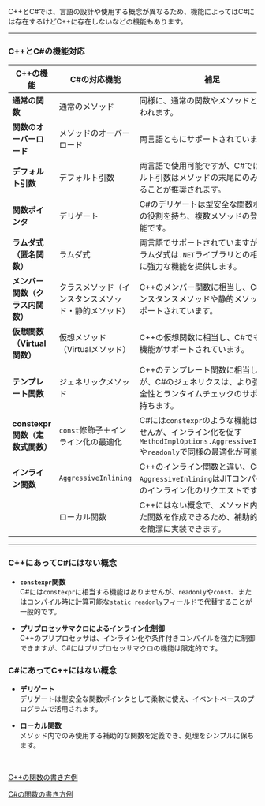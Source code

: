 C++とC#では、言語の設計や使用する概念が異なるため、機能によってはC#には存在するけどC++に存在しないなどの機能もあります。

---

### C++とC#の機能対応

| **C++の機能**                      | **C#の対応機能**                                    | **補足**                                                                                                                                           |
|------------------------------------|-----------------------------------------------------|-----------------------------------------------------------------------------------------------------------------------------------------------------|
| **通常の関数**                     | 通常のメソッド                                      | 同様に、通常の関数やメソッドとして扱われます。                                                                                                      |
| **関数のオーバーロード**           | メソッドのオーバーロード                            | 両言語ともにサポートされています。                                                                                                                 |
| **デフォルト引数**                 | デフォルト引数                                      | 両言語で使用可能ですが、C#ではデフォルト引数はメソッドの末尾にのみ設定することが推奨されます。                                                     |
| **関数ポインタ**                   | デリゲート                                         | C#のデリゲートは型安全な関数ポインタの役割を持ち、複数メソッドの登録も可能です。                                                                  |
| **ラムダ式（匿名関数）**           | ラムダ式                                           | 両言語でサポートされていますが、C#のラムダ式は`.NET`ライブラリとの相互運用に強力な機能を提供します。                                                 |
| **メンバー関数（クラス内関数）**    | クラスメソッド（インスタンスメソッド・静的メソッド）| C++のメンバー関数に相当し、C#でもインスタンスメソッドや静的メソッドがサポートされています。                                                       |
| **仮想関数（Virtual関数）**        | 仮想メソッド（Virtualメソッド）                     | C++の仮想関数に相当し、C#でも同様の機能がサポートされています。                                                                                     |
| **テンプレート関数**               | ジェネリックメソッド                                | C++のテンプレート関数に相当しますが、C#のジェネリクスは、より強い型安全性とランタイムチェックのサポートを持ちます。                                 |
| **constexpr関数（定数式関数）**    | `const`修飾子＋インライン化の最適化                 | C#には`constexpr`のような機能はありませんが、インライン化を促す`MethodImplOptions.AggressiveInlining`や`readonly`で同様の最適化が可能です。         |
| **インライン関数**                 | `AggressiveInlining`                                | C++のインライン関数と違い、C#の`AggressiveInlining`はJITコンパイル時のインライン化のリクエストです。                                                |
|                                    | ローカル関数                                        | C++にはない概念で、メソッド内に閉じた関数を作成できるため、補助的な機能を簡潔に実装できます。                                                     |

---

### C++にあってC#にはない概念
- **`constexpr`関数**  
  C#には`constexpr`に相当する機能はありませんが、`readonly`や`const`、またはコンパイル時に計算可能な`static readonly`フィールドで代替することが一般的です。
  
- **プリプロセッサマクロによるインライン化制御**  
  C++のプリプロセッサは、インライン化や条件付きコンパイルを強力に制御できますが、C#にはプリプロセッサマクロの機能は限定的です。

### C#にあってC++にはない概念
- **デリゲート**  
  デリゲートは型安全な関数ポインタとして柔軟に使え、イベントベースのプログラムで活用されます。
  
- **ローカル関数**  
  メソッド内でのみ使用する補助的な関数を定義でき、処理をシンプルに保ちます。


<br>

[C++の関数の書き方例](CPP関数.md)

[C#の関数の書き方例](CS関数.md)